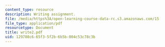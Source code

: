 ```yaml
---
content_type: resource
description: Writing assignment.
file: /media/https%3A/open-learning-course-data-rc.s3.amazonaws.com/15-220-global-strategy-and-organization-spring-2008/129780c665f35f2b6b5b004c53c78c3b_write2.pdf
file_type: application/pdf
resourcetype: Document
title: write2.pdf
uid: 129780c6-65f3-5f2b-6b5b-004c53c78c3b
---
```


